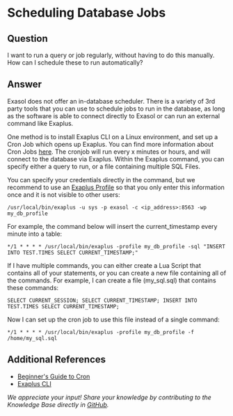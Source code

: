 # Scheduling Database Jobs 
## Question

I want to run a query or job regularly, without having to do this manually. How can I schedule these to run automatically?

## Answer

Exasol does not offer an in-database scheduler. There is a variety of 3rd party tools that you can use to schedule jobs to run in the database, as long as the software is able to connect directly to Exasol or can run an external command like Exaplus. 

One method is to install Exaplus CLI on a Linux environment, and set up a Cron Job which opens up Exaplus. You can find more information about Cron Jobs [here](https://ostechnix.com/a-beginners-guide-to-cron-jobs/). The cronjob will run every x minutes or hours, and will connect to the database via Exaplus. Within the Exaplus command, you can specify either a query to run, or a file containing multiple SQL Files. 

You can specify your credentials directly in the command, but we recommend to use an [Exaplus Profile](https://docs.exasol.com/connect_exasol/sql_clients/exaplus_cli/exaplus_cli.htm) so that you only enter this information once and it is not visible to other users:


```markup
/usr/local/bin/exaplus -u sys -p exasol -c <ip_address>:8563 -wp my_db_profile
```
For example, the command below will insert the current_timestamp every minute into a table:


```markup
*/1 * * * * /usr/local/bin/exaplus -profile my_db_profile -sql "INSERT INTO TEST.TIMES SELECT CURRENT_TIMESTAMP;" 
```
If I have multiple commands, you can either create a Lua Script that contains all of your statements, or you can create a new file containing all of the commands. For example, I can create a file (my_sql.sql) that contains these commands:


```markup
SELECT CURRENT_SESSION; SELECT CURRENT_TIMESTAMP; INSERT INTO TEST.TIMES SELECT CURRENT_TIMESTAMP;
```
Now I can set up the cron job to use this file instead of a single command:


```markup
*/1 * * * * /usr/local/bin/exaplus -profile my_db_profile -f /home/my_sql.sql 
```
## Additional References

* [Beginner's Guide to Cron](https://ostechnix.com/a-beginners-guide-to-cron-jobs/)
* [Exaplus CLI](https://docs.exasol.com/connect_exasol/sql_clients/exaplus_cli/exaplus_cli.htm)

*We appreciate your input! Share your knowledge by contributing to the Knowledge Base directly in [GitHub](https://github.com/exasol/public-knowledgebase).* 